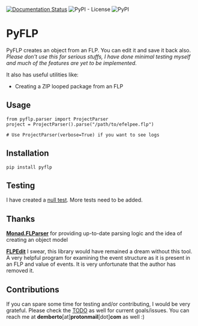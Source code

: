 [![Documentation Status](https://readthedocs.org/projects/pyflp/badge/?version=latest)](https://pyflp.readthedocs.io/en/latest/?badge=latest)
![PyPI - License](https://img.shields.io/pypi/l/pyflp)
![PyPI](https://img.shields.io/pypi/v/pyflp?color=blue)

# PyFLP
PyFLP creates an object from an FLP. You can edit it and save it back also. *Please don't use this for serious stuffs, I have done minimal testing myself and much of the features are yet to be implemented.*

It also has useful utilities like:
* Creating a ZIP looped package from an FLP

## Usage
```{code-block} python
from pyflp.parser import ProjectParser
project = ProjectParser().parse("/path/to/efelpee.flp")

# Use ProjectParser(verbose=True) if you want to see logs
```

## Installation

```{code-block}
pip install pyflp
```

## Testing
I have created a [null test](tests/test_parser.py). More tests need to be added.

## Thanks

[**Monad.FLParser**](https://github.com/monadgroup/FLParser) for providing up-to-date parsing logic and the idea of creating an object model

[**FLPEdit**](https://github.com/roadcrewworker) I swear, this library would have remained a dream without this tool. A very helpful program for examining the event structure as it is present in an FLP and value of events. It is very unfortunate that the author has removed it.

## Contributions

If you can spare some time for testing and/or contributing, I would be very grateful. Please check the [TODO](TODO.md) as well for current goals/issues. You can reach me at **demberto**[at]**protonmail**[dot]**com** as well :)